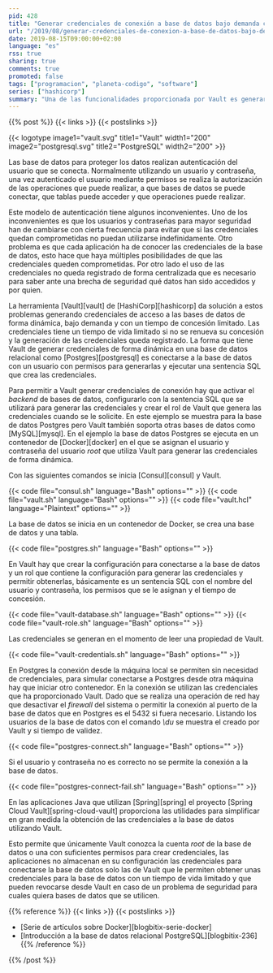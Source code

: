 ```yaml
---
pid: 428
title: "Generar credenciales de conexión a base de datos bajo demanda con Vault"
url: "/2019/08/generar-credenciales-de-conexion-a-base-de-datos-bajo-demanda-con-vault/"
date: 2019-08-15T09:00:00+02:00
language: "es"
rss: true
sharing: true
comments: true
promoted: false
tags: ["programacion", "planeta-codigo", "software"]
series: ["hashicorp"]
summary: "Una de las funcionalidades proporcionada por Vault es generar credenciales dinámicas para la conexión a bases de datos. Generar las credenciales de forma dinámica proporciona varios beneficios: no hay unas credenciales que usen las aplicaciones que tengan un tiempo de vida indefinido, las aplicaciones no necesitan guardar en su configuración las credenciales, las credenciales se rotan de forma automática y los permisos para obtenerlas se pueden revocar de forma centralizada con Vault para cuales quiera bases de datos que se utilicen. Soporta las bases de datos más populares entre ellas Postgres."
---
```


{{% post %}}
{{< links >}}
{{< postslinks >}}

{{< logotype image1="vault.svg" title1="Vault" width1="200" image2="postgresql.svg" title2="PostgreSQL" width2="200" >}}

Las base de datos para proteger los datos realizan autenticación del usuario que se conecta. Normalmente utilizando un usuario y contraseña, una vez autenticado el usuario mediante permisos se realiza la autorización de las operaciones que puede realizar, a que bases de datos se puede conectar, que tablas puede acceder y que operaciones puede realizar.

Este modelo de autenticación tiene algunos inconvenientes. Uno de los inconvenientes es que los usuarios y contraseñas para mayor seguridad han de cambiarse con cierta frecuencia para evitar que si las credenciales quedan comprometidas no puedan utilizarse indefinidamente. Otro problema es que cada aplicación ha de conocer las credenciales de la base de datos, esto hace que haya múltiples posibilidades de que las credenciales queden comprometidas. Por otro lado el uso de las credenciales no queda registrado de forma centralizada que es necesario para saber ante una brecha de seguridad qué datos han sido accedidos y por quien.

La herramienta [Vault][vault] de [HashiCorp][hashicorp] da solución a estos problemas generando credenciales de acceso a las bases de datos de forma dinámica, bajo demanda y con un tiempo de concesión limitado. Las credenciales tiene un tiempo de vida limitado si no se renueva su concesión y la generación de las credenciales queda registrado. La forma que tiene Vault de generar credenciales de forma dinámica en una base de datos relacional como [Postgres][postgresql] es conectarse a la base de datos con un usuario con permisos para generarlas y ejecutar una sentencia SQL que crea las credenciales.

Para permitir a Vault generar credenciales de conexión hay que activar el _backend_ de bases de datos, configurarlo con la sentencia SQL que se utilizará para generar las credenciales y crear el rol de Vault que genera las credenciales cuando se le solicite. En este ejemplo se muestra para la base de datos Postgres pero Vault también soporta otras bases de datos como [MySQL][mysql]. En el ejemplo la base de datos Postgres se ejecuta en un contenedor de [Docker][docker] en el que se asignan el usuario y contraseña del usuario _root_ que utiliza Vault para generar las credenciales de forma dinámica.

Con las siguientes comandos se inicia [Consul][consul] y Vault. 

{{< code file="consul.sh" language="Bash" options="" >}}
{{< code file="vault.sh" language="Bash" options="" >}}
{{< code file="vault.hcl" language="Plaintext" options="" >}}

La base de datos se inicia en un contenedor de Docker, se crea una base de datos y una tabla.

{{< code file="postgres.sh" language="Bash" options="" >}}

En Vault hay que crear la configuración para conectarse a la base de datos y un rol que contiene la configuración para generar las credenciales y permitir obtenerlas, básicamente es un sentencia SQL con el nombre del usuario y contraseña, los permisos que se le asignan y el tiempo de concesión.

{{< code file="vault-database.sh" language="Bash" options="" >}}
{{< code file="vault-role.sh" language="Bash" options="" >}}

Las credenciales se generan en el momento de leer una propiedad de Vault.

{{< code file="vault-credentials.sh" language="Bash" options="" >}}

En Postgres la conexión desde la máquina local se permiten sin necesidad de credenciales, para simular conectarse a Postgres desde otra máquina hay que iniciar otro contenedor. En la conexión se utilizan las credenciales que ha proporcionado Vault. Dado que se realiza una operación de red hay que desactivar el _firewall_ del sistema o permitir la conexión al puerto de la base de datos que en Postgres es el 5432 si fuera necesario. Listando los usuarios de la base de datos con el comando _\du_ se muestra el creado por Vault y si tiempo de validez.

{{< code file="postgres-connect.sh" language="Bash" options="" >}}

Si el usuario y contraseña no es correcto no se permite la conexión a la base de datos.

{{< code file="postgres-connect-fail.sh" language="Bash" options="" >}}

En las aplicaciones Java que utilizan [Spring][spring] el proyecto [Spring Cloud Vault][spring-cloud-vault] proporciona las utilidades para simplificar en gran medida la obtención de las credenciales a la base de datos utilizando Vault.

Esto permite que únicamente Vault conozca la cuenta _root_ de la base de datos o una con suficientes permisos para crear credenciales, las aplicaciones no almacenan en su configuración las credenciales para conectarse la base de datos solo las de Vault que le permiten obtener unas credenciales para la base de datos con un tiempo de vida limitado y que pueden revocarse desde Vault en caso de un problema de seguridad para cuales quiera bases de datos que se utilicen.

{{% reference %}}
{{< links >}}
{{< postslinks >}}
* [Serie de artículos sobre Docker][blogbitix-serie-docker]
* [Introducción a la base de datos relacional PostgreSQL][blogbitix-236]
{{% /reference %}}

{{% /post %}}

